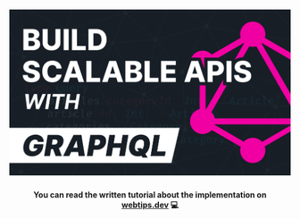 <h1 align="center">
    <img src="graphql.png" alt="GraphQL API created with Express" />
</h1>
<h4 align="center">You can read the written tutorial about the implementation on <strong><a href="https://www.webtips.dev/how-to-get-started-with-graphql">webtips.dev</a></strong> 💻</h4>

